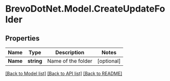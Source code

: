 # BrevoDotNet.Model.CreateUpdateFolder

## Properties

Name | Type | Description | Notes
------------ | ------------- | ------------- | -------------
**Name** | **string** | Name of the folder | [optional] 

[[Back to Model list]](../../README.md#documentation-for-models) [[Back to API list]](../../README.md#documentation-for-api-endpoints) [[Back to README]](../../README.md)

